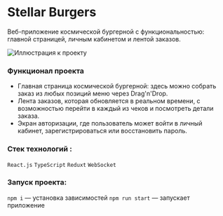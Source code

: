 # Stellar Burgers
 Веб-приложение космической бургерной с функциональностью: главной страницей, личным кабинетом и лентой заказов.

![Иллюстрация к проекту](https://github.com/LavrukhinaV/files/raw/main/react-burger.png)

### Функционал проекта
* Главная страница космической бургерной: здесь можно собрать заказ из любых позиций меню через Drag'n'Drop.
* Лента заказов, которая обновляется в реальном времени, с возможностью перейти в каждый из чеков и посмотреть детали заказа.
* Экран авторизации, где пользователь может войти в личный кабинет, зарегистрироваться или восстановить пароль.

### Стек технологий :
`React.js` `TypeScript` `Reduxt`  `WebSocket`

### Запуск проекта:
`npm i` — установка зависимостей
`npm run start` — запускает приложение
